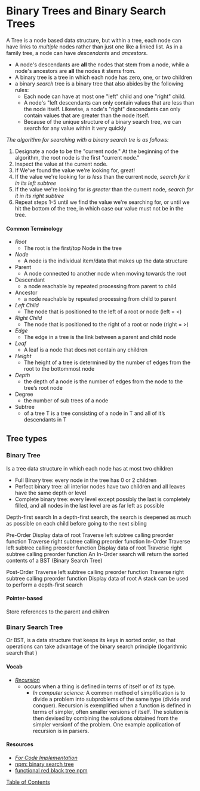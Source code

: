 # Binary Trees and Binary Search Trees

A Tree is a node based data structure, but within a tree, each node can have links to _multiple_ nodes rather than just one like a linked list.
As in a family tree, a node can have _descendants_ and _ancestors_.

- A node's descendants are **all** the nodes that stem from a node, while a node's ancestors are **all** the nodes it stems from.
- A binary tree is a tree in which each node has zero, one, or two children
- a binary _search_ tree is a binary tree that also abides by the following rules:
  - Each node can have at most one "left" child and one "right" child.
  - A node's "left descendants can only contain values that are less than the node itself. Likewise, a node's "right" descendants can only contain values that are greater than the node itself.
  - Because of the unique structure of a binary search tree, we can search for any value within it very quickly

_The algorithm for searching with a binary search tre is as follows:_

1. Designate a node to be the "current node." At the beginning of the algorithm, the root node is the first "current node."
2. Inspect the value at the current node.
3. If We've found the value we're looking for, great!
4. If the value we're looking for _is less_ than the current node, _search for it in its left subtree_
5. If the value we're looking for _is greater_ than the current node, _search for it in its right subtree_
6. Repeat steps 1-5 until we find the value we're searching for, or until we hit the bottom of the tree, in which case our value must not be in the tree.

#### Common Terminology

- _Root_
  - The root is the first/top Node in the tree
- _Node_
  - A node is the individual item/data that makes up the data structure
- Parent 
  - A node connected to another node when moving towards the root
- Descendant 
  - a node reachable by repeated processing from parent to child
- Ancestor 
  - a node reachable by repeated processing from child to parent
- _Left Child_
  - The node that is positioned to the left of a root or node (left = <)
- _Right Child_
  - The node that is positioned to the right of a root or node (right = >)
- _Edge_
  - The edge in a tree is the link between a parent and child node
- _Leaf_
  - A leaf is a node that does not contain any children
- _Height_
  - The height of a tree is determined by the number of edges from the root to the bottommost node
- _Depth_
  - the depth of a node is the number of edges from the node to the tree’s root node
- Degree 
  - the number of sub trees of a node
- Subtree 
  - of a tree T is a tree consisting of a node in T and all of it’s descendants in T

## Tree types
### Binary Tree
Is a tree data structure in which each node has at most two children
- Full Binary tree: every node in the tree has 0 or 2 children
- Perfect binary tree: all interior nodes have two children and all leaves have the same depth or level
- Complete binary tree: every level except possibly the last is completely filled, and all nodes in the last level are as far left as possible

Depth-first search
In a depth-first search, the search is deepened as much as possible on each child before going to the next sibling

Pre-Order
Display data of root
Traverse left subtree calling preorder function
Traverse right subtree calling preorder function
In-Order
Traverse left subtree calling preorder function
Display data of root
Traverse right subtree calling preorder function
An In-Order search will return the sorted contents of a BST (Binary Search Tree)

Post-Order
Traverse left subtree calling preorder function
Traverse right subtree calling preorder function
Display data of root
A stack can be used to perform a depth-first search

#### Pointer-based
Store references to the parent and chilren
### Binary Search Tree
Or BST, is a data structure that keeps its keys in sorted order, so that operations can take advantage of the binary search principle (logarithmic search that )

#### Vocab

- [_Recursion_](https://en.wikipedia.org/wiki/Recursion)
  - occurs when a thing is defined in terms of itself or of its type.
    - _In computer science:_ A common method of simplification is to divide a problem into subproblems of the same type (divide and conquer). Recursion is exemplified when a function is defined in terms of simpler, often smaller versions of itself. The solution is then devised by combining the solutions obtained from the simpler versionf of the problem. One example application of recursion is in parsers.


#### Resources

- [_For Code Implementation_](https://www.geeksforgeeks.org/implementation-binary-search-tree-javascript/)
- [npm: binary search tree](https://www.npmjs.com/search?q=binary%20search%20tree)
- [functional red black tree npm](https://www.npmjs.com/package/functional-red-black-tree)

[Table of Contents](../README.md)
